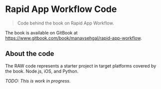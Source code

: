 # Rapid App Workflow Code
> Code behind the book on Rapid App Workflow.

The book is available on GitBook at https://www.gitbook.com/book/manavsehgal/rapid-app-workflow.

## About the code

The RAW code represents a starter project in target platforms covered by the book. Node.js, iOS, and Python.

*TODO: This is work in progress.*

